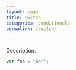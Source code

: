```yaml
---
layout: page
title: Switch
categories: conditionals
permalink: /switch/

---
```


Description.

```js
var foo = "Bar";
```